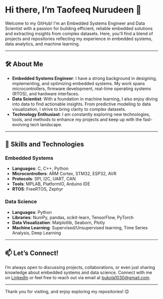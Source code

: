 # Hi there, I’m Taofeeq Nurudeen 👋

Welcome to my GitHub! I'm an Embedded Systems Engineer and Data Scientist with a passion for building efficient, reliable embedded solutions and extracting insights from complex datasets. Here, you'll find a blend of projects and repositories reflecting my experience in embedded systems, data analytics, and machine learning.

---

## 🛠️ About Me

- **Embedded Systems Engineer**: I have a strong background in designing, implementing, and optimizing embedded systems. My work spans microcontrollers, firmware development, real-time operating systems (RTOS), and hardware interfaces.
- **Data Scientist**: With a foundation in machine learning, I also enjoy diving into data to find actionable insights. From predictive modeling to data visualization, I strive to bring clarity to complex datasets.
- **Technology Enthusiast**: I am constantly exploring new technologies, tools, and methods to enhance my projects and keep up with the fast-evolving tech landscape.

---

## 🧰 Skills and Technologies

### Embedded Systems
- **Languages**: C, C++, Python
- **Microcontrollers**: ARM Cortex, STM32, ESP32, AVR
- **Protocols**: SPI, I2C, UART, CAN
- **Tools**: MPLAB, PlatformIO, Arduino IDE
- **RTOS**: FreeRTOS, Zephyr

### Data Science
- **Languages**: Python
- **Libraries**: NumPy, pandas, scikit-learn, TensorFlow, PyTorch
- **Data Visualization**: Matplotlib, Seaborn, Plotly
- **Machine Learning**: Supervised/Unsupervised learning, Time Series Analysis, Deep Learning

---

## 📫 Let’s Connect!

I’m always open to discussing projects, collaborations, or even just sharing knowledge about embedded systems and data science. Connect with me on [LinkedIn](https://www.linkedin.com/in/yourprofile) or feel free to reach out via email at bukola1030@gmail.com.

---

Thank you for visiting, and enjoy exploring my repositories! 😊

<!---
bukkybyte/bukkybyte is a ✨ special ✨ repository because its `README.md` (this file) appears on your GitHub profile.
You can click the Preview link to take a look at your changes.


## 🚀 Featured Projects

### 🔋 Embedded Systems
- **[Project 1: Energy-Efficient Sensor Network](https://github.com/username/project1)**  
  Developed a low-power wireless sensor network for monitoring environmental data. Implemented a custom communication protocol to optimize data transfer and reduce latency.

- **[Project 2: RTOS-Based Home Automation](https://github.com/username/project2)**  
  Designed and implemented a real-time operating system to control multiple home devices, with efficient task scheduling and interrupt handling.

### 📊 Data Science
- **[Project 3: Predictive Maintenance for IoT Devices](https://github.com/username/project3)**  
  Built a machine learning model to predict equipment failures based on sensor data, enabling proactive maintenance and minimizing downtime.

- **[Project 4: Sensor Data Analysis & Visualization](https://github.com/username/project4)**  
  Processed and visualized data from various IoT devices to reveal patterns and insights, utilizing interactive dashboards and custom visualizations.
--->
